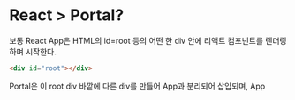 # React > Portal?
보통 React App은 HTML의 id=root 등의 어떤 한 div 안에 리액트 컴포넌트를 렌더링하며 시작한다.
```html
<div id="root"></div>
```
Portal은 이 root div 바깥에 다른 div를 만들어 App과 분리되어 삽입되며, App
<!--stackedit_data:
eyJoaXN0b3J5IjpbMTIyNDk5NTAxOSw1MDE0MjgzNDFdfQ==
-->